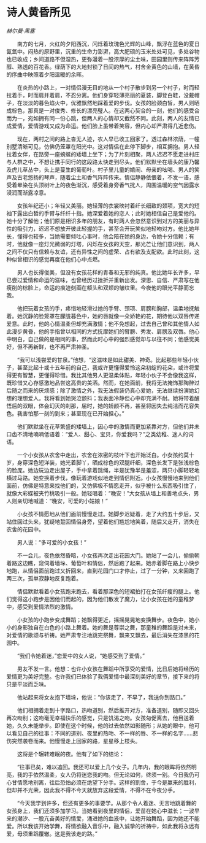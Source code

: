 # 诗人黄昏所见

*赫尔曼·黑塞*

　　南方的七月，火红的夕阳西沉，闪烁着玫瑰色光辉的山峰，飘浮在蓝色的夏日氤氲中。闷热的原野里，沉重的生命力澎湃，高大肥硕的玉米处处可见，多处谷物也已收成；乡间道路不但湿热，更弥漫着一股浓厚的尘土味，田园里则传来阵阵芳醇、熟透的百花香。绿荫下的大地封锁了日间的热气，村舍金黄色的山墙，在黄昏的序曲中映照着夕阳温暖的余晖。

　　在炎热的小路上，一对情侣漫无目的地从一个村子散步到另一个村子，时而轻拉着手，时而肩并着肩，不忍分离。他们身穿轻薄亮丽的夏装，脚登白鞋，没戴帽子，在淡淡的暮色焰火中，优雅飘然地踩着爱的步伐。女孩的脸颈白皙，男人则晒成棕色，那真是一对俊秀、修长的漂亮璧人。在这两心契合的一刻，他们的感受合而为一，宛如拥有同一份心跳，但两人的心情却又截然不同。此刻，两人的友情已成爱情，爱情游戏又成为命运。他们脸上虽带着笑容，但内心却严肃得几近悲伤。

　　现在，两村之间的路上杳无人迹，农人早已收工回家了。透过森林浓荫，一幢别墅清晰可见，仿佛仍笼罩在阳光中。这对情侣在此停下脚步，相互拥抱。男人轻拉着女伴，在路旁一座蜿蜒的矮墙上坐下；为了片刻相聚，两人迟迟不愿走进村庄与人群之中，不想让携手同行的这段路太快走到尽头。他们默默坐在墙头的康乃馨及虎儿草丛中，头上是蔓生的葡萄叶。村子里儿童的嬉闹、母亲的吆喝、男人的笑声及古老悠扬的琴声，随着尘土和香气阵阵传来。情侣静静依偎着，不发一语，感受着晕染在头顶树叶上的夜色渐沉，感受着身旁香气扰人，周围温暖的空气因露水浸润而渐露凉意。

　　女孩年纪还小；年轻又美丽。她轻薄的衣裳映衬着纤长细致的颈项，宽大的短袖下露出白皙的手臂与纤纤十指。她深爱着她的恋人；此时她相信自己是爱他的。她十分了解他；他们原是相识多年的朋友，有时两人会忽然意识到对方的美丽与异性的吸引力，迟迟不想放开彼此轻握的手，甚至会开玩笑似地轻吻对方。他比她年长，懂得也较多，当她需要倾吐心事时，他会陪在她的身边，令她十分信赖；有时，他就像一座灯光微弱的灯塔，闪烁在女孩的天空，那光芒让他们意识到，两人之间不仅只有信赖与友谊，还有异性之间的虚荣、占有欲及支配欲。此时此刻，这种似曾相识的感觉再度在他们心中点燃。

　　男人也长得俊美，但没有女孩花样的青春和无邪的纯真。他比她年长许多，早已尝过爱情和命运的滋味，也曾经历过挫折并重新出发。深思、自信、严肃写在他瘦削的棕脸上，命运的痕迹刻画在额头和双颊的皱纹里。今夜他的眼光平静而忘我。

　　他把玩着女孩的手，疼惜地轻滑过她的手臂、颈项、肩膀和胸部，温柔地抚触着。她沉静的脸笼罩在朦胧暮色中，她的唇就像一朵娇艳的花，期待他以双唇传递爱意。此时，他的心情温柔但却充满激情；他不免想起，过去自己曾和其他情人如此漫步黄昏，他的手指曾以相同的方式抚摩她们的臂膀、秀发、肩膀及双唇。他心中明白，自己做的是相同的事，然而此时心中的强烈感觉却与以往不同；他感觉美好，但不再新鲜，也不再严肃神圣。

　　“我可以浅尝爱的甘泉。”他想，“这滋味是如此甜美、神奇。比起那些年轻小伙子，甚至比起十或十五年前的自己，我或许更懂得爱怜这朵初绽的花朵，或许将爱得更有智慧，更懂得珍惜。我比其他男人更温柔体贴，年轻小伙子不会像我这样，既珍惜又心存感激地品尝这高贵的美酒。然而，在她面前，我将无法掩饰那陶醉过后随之而来的厌烦感；除了激情之外，我无法假装仍真心爱她，无法继续扮演她幻想的理想爱人。我将看到她哭泣颤抖；我表面冷静但心中却充满不耐。她将带着醒悟后的双眼，体会幻灭的刹那，届时，她的娇颜不再，甚至将因失去纯洁而花容失色。我害怕那一刻的到来；甚至现在已开始担心。”

　　他们默默坐在花草繁盛的矮墙上，因心中的激情而更加紧靠对方，但他们并未口齿不清地喃喃低语着：“爱人、甜心、宝贝，你爱我吗？”之类幼稚、迷人的词语。

　　一个小女孩从农舍中走出，农舍在浓密的枝叶下也开始泛白。小女孩约莫十岁，身穿深色短洋装，她光着脚丫，晒成棕色的双腿纤细，深色长发下是张浅棕色的脸庞。她边玩边走出屋子，手中拿着跳绳，半是犹豫半是羞涩，两只小脚轻轻地横过马路。她变换着步伐，像玩着游戏似地走到情侣附近。小女孩慢慢地来到他们面前，仿佛是特意来找他们的，又仿佛极不情愿走开，似乎被什么东西吸引住了，就像大彩蝶被夹竹桃吸引一般。她轻唱着：“晚安！”大女孩从墙上和善地点头，男人则亲切地喊道：“晚安，可爱的小姑娘！”

　　小女孩不情愿地从他们面前慢慢走过。她脚步迟疑着，走了大约五十步后，又站住回过头来，犹疑地踅回情侣身旁，望着他们尴尬地笑着，随后又走开，消失在农舍的花园中。

　　男人说：“多可爱的小女孩！”

　　不一会儿，夜色依然昏暗，小女孩再次走出花园大门。她站了一会儿，偷偷朝着路这边瞧，窥伺着墙垛、葡萄叶和情侣，然后跑了起来。她赤着脚在路上小快步地跑，从情侣面前跑过又折回来，直到花园门口才停止，过了一分钟，又来回跑了两三次，孤单寂静地反复跑着。

　　情侣默默看着小女孩跑来跑去，看着那深色的短裙拍打在女孩纤瘦的腿上。他们觉得这小跑步是因他们而起的，因为他们散发了魔力，让小女孩在她的童稚梦中，感受到爱情浓烈的激情。

　　小女孩的小跑步变成舞蹈；她飘得更近，摇摇晃晃地变换舞步。夜色中，她小小的身影独自在白色的小路上舞着。她的舞是尊崇之舞，那童稚的舞蹈是对未来，对爱情的歌颂与祈祷。她严肃专注地跳完祭舞，飘来又飘去，最后消失在漆黑的花园中。

　　“我们令她着迷，”恋爱中的女人说，“她感受到了爱情。”

　　男友不发一言。他想：也许小女孩在舞蹈中所享受的爱情，比日后她将经历的爱情更为美好完整。也许我们已体验了我俩爱情中最深刻美好的章节，接下来的将只是平淡而乏味。

　　他站起来将女友抱下墙垛，他说：“你该走了，不早了，我送你到路口。”

　　他们相拥着走到十字路口，热吻道别，然后推开对方，准备道别，随即又回头再次吻别；这吻毫无幸福快乐的感觉，只是饥渴之吻。女孩匆促离去，他目送着她，久久未能举步。即使在这个时候，他的过去依然如影随形；从她的眼中，他可以看见自己的往事：不同的道别、夜里的热吻、不一样的唇、不一样的名字……悲伤突然袭卷而来。他慢慢走上回家的路，星星移上枝头。

　　这将是个辗转难眠的夜。他有了如下的结论：

　　“往事已矣，难以追回。我还可以爱上几个女子。几年内，我的眼眸将依然明亮，我的手依然温柔，女人仍将迷恋我的吻。但无论如何，终须一别。今日我仍可心甘情愿地别离，往后恐怕必须在绝望下分手。这样的割舍，于今是赢来的胜利，但却并不光荣，因此我不得不今天就放弃这段爱情，不得不在今夜分手。

　　“今天我学到许多，但还有更多的事要学。从那个令人着迷、无言地跳着舞的女孩身上，我们还须多加学习。当她看到夜里的情侣，爱苗在她心中滋长；一波早来的潮汐、一股亢奋美好的情爱，涌进她的血液中，让她开始舞蹈，因为她还不能爱。所以我该开始学舞，将情欲融入音乐中，融入诚挚的祈祷中，如此我将永远有爱，毋须重蹈覆辙。这是我该走的路。”